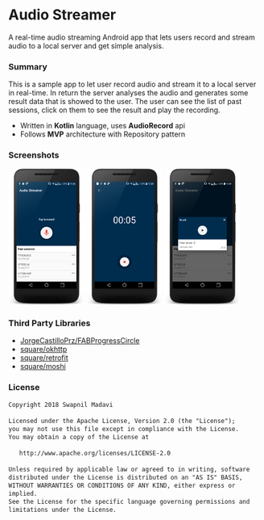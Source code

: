 # Audio Streamer
A real-time audio streaming Android app that lets users record and stream audio to a local server and get simple analysis.

### Summary

This is a sample app to let user record audio and stream it to a local server in real-time. 
In return the server analyses the audio and generates some result data that is showed to the user. 
The user can see the list of past sessions, click on them to see the result and play the recording.</br>

* Written in <b>Kotlin</b> language, uses <b>AudioRecord</b> api
* Follows <b>MVP</b> architecture with Repository pattern

### Screenshots

<img src="screenshots/home_screen.png" width="30%" /> <img src="screenshots/record_screen.png" width="30%" /> <img src="screenshots/result_view.png" width="30%" />

### Third Party Libraries
* [JorgeCastilloPrz/FABProgressCircle](https://github.com/JorgeCastilloPrz/FABProgressCircle)
* [square/okhttp](https://github.com/square/okhttp)
* [square/retrofit](https://github.com/square/retrofit)
* [square/moshi](https://github.com/square/moshi)

### License

    Copyright 2018 Swapnil Madavi

    Licensed under the Apache License, Version 2.0 (the "License");
    you may not use this file except in compliance with the License.
    You may obtain a copy of the License at

       http://www.apache.org/licenses/LICENSE-2.0

    Unless required by applicable law or agreed to in writing, software
    distributed under the License is distributed on an "AS IS" BASIS,
    WITHOUT WARRANTIES OR CONDITIONS OF ANY KIND, either express or implied.
    See the License for the specific language governing permissions and
    limitations under the License.


